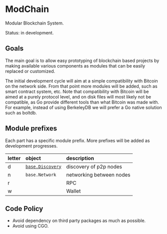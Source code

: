 # ModChain

Modular Blockchain System.

Status: in development.

## Goals

The main goal is to allow easy prototyping of blockchain based projects by
making available various components as modules that can be easily replaced or
customized.

The initial development cycle will aim at a simple compatibility with Bitcoin
on the network side. From that point more modules will be added, such as
smart contract system, etc. Note that compatibility with Bitcoin will be aimed
at a purely protocol level, and on disk files will most likely not be
compatible, as Go provide different tools than what Bitcoin was made with. For
example, instead of using BerkeleyDB we will prefer a Go native solution such
as boltdb.

## Module prefixes

Each part has a specific module prefix. More prefixes will be added as
development progresses.

| letter | object | description |
|:-------|:-------|:------------|
| d | [`base.Discovery`](https://godoc.org/github.com/KarpelesLab/modchain/base#Discovery) | discovery of p2p nodes |
| n | `base.Network` | networking between nodes |
| r | | RPC |
| w | | Wallet |

## Code Policy

* Avoid dependency on third party packages as much as possible.
* Avoid using CGO.
